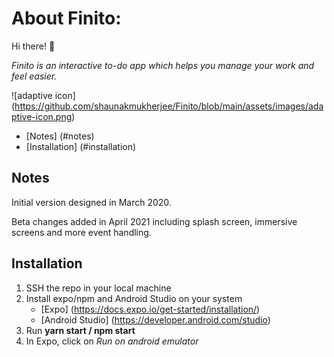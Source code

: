 # About Finito: 

Hi there! :wave:

*Finito is an interactive to-do app which helps you manage your work and feel easier.*

![adaptive icon] (https://github.com/shaunakmukherjee/Finito/blob/main/assets/images/adaptive-icon.png)




- [Notes] (#notes)
- [Installation] (#installation)

## Notes <a name = "notes"> </a>

Initial version designed in March 2020.

Beta changes added in April 2021 including splash screen, immersive screens and more event handling.

## Installation <a name = "installation"></a>

1. SSH the repo in your local machine
2. Install expo/npm and Android Studio on your system
    - [Expo] (https://docs.expo.io/get-started/installation/)
    - [Android Studio] (https://developer.android.com/studio) 
3. Run <b> yarn start / npm start </b>
4. In Expo, click on <i> Run on android emulator </i>